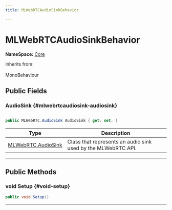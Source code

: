 ```yaml
---
title: MLWebRTCAudioSinkBehavior

---
```


# MLWebRTCAudioSinkBehavior



**NameSpace:** 
[Core](/unity-api/api/MagicLeap.Core/MagicLeap.Core.md) 





Inherits from: <br></br>MonoBehaviour




## Public Fields

### AudioSink {#mlwebrtcaudiosink-audiosink}

```csharp

public MLWebRTC.AudioSink AudioSink { get; set; }

```

| Type | Description  | 
|--|--|
| [MLWebRTC.AudioSink](/unity-api/api/UnityEngine.XR.MagicLeap/MLWebRTC/AudioSink/UnityEngine.XR.MagicLeap.MLWebRTC.AudioSink.md) | Class that represents an audio sink used by the MLWebRTC API.  |





-----------

## Public Methods

### void Setup {#void-setup}

```csharp
public void Setup()
```






-----------


